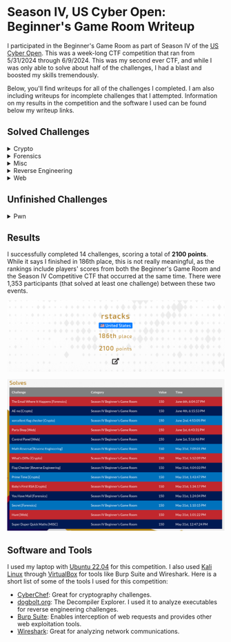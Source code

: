 # Season IV, US Cyber Open: Beginner's Game Room Writeup

I participated in the Beginner's Game Room as part of Season IV of the [US Cyber Open](https://www.uscybergames.com/). This was a week-long CTF competition that ran from 5/31/2024 through 6/9/2024.
This was my second ever CTF, and while I was only able to solve about half of the challenges, I had a blast and boosted my skills tremendously.

Below, you'll find writeups for all of the challenges I completed. I am also including writeups for incomplete challenges that I attempted. Information on my results in the competition and the software I used can be found below my writeup links.

## Solved Challenges

<details>
  <summary>Crypto</summary>

  * [AE-no](https://github.com/rstacks/USCyberOpenSeasonIV-BeginnersGameRoom-writeup/tree/master/Crypto/AE-no)
  * [Baby's First RSA](https://github.com/rstacks/USCyberOpenSeasonIV-BeginnersGameRoom-writeup/tree/master/Crypto/BabysFirstRSA)
  * [Prime Time](https://github.com/rstacks/USCyberOpenSeasonIV-BeginnersGameRoom-writeup/tree/master/Crypto/PrimeTime)
  * [What's Diffie](https://github.com/rstacks/USCyberOpenSeasonIV-BeginnersGameRoom-writeup/tree/master/Crypto/WhatsDiffie)
  * [xorcellent flag checker](https://github.com/rstacks/USCyberOpenSeasonIV-BeginnersGameRoom-writeup/tree/master/Crypto/xorcellentFlagChecker)

</details>

<details>
  <summary>Forensics</summary>

  * [Secret](https://github.com/rstacks/USCyberOpenSeasonIV-BeginnersGameRoom-writeup/tree/master/Forensics/Secret)
  * [The Email Where It Happens](https://github.com/rstacks/USCyberOpenSeasonIV-BeginnersGameRoom-writeup/tree/master/Forensics/TheEmailWhereItHappens)
  * [You Have Mail](https://github.com/rstacks/USCyberOpenSeasonIV-BeginnersGameRoom-writeup/tree/master/Forensics/YouHaveMail)
  
</details>

<details>
  <summary>Misc</summary>

  * [Super Duper Quick Maths](https://github.com/rstacks/USCyberOpenSeasonIV-BeginnersGameRoom-writeup/tree/master/Misc/SuperDuperQuickMaths)
  
</details>

<details>
  <summary>Reverse Engineering</summary>

  * [Flag Checker](https://github.com/rstacks/USCyberOpenSeasonIV-BeginnersGameRoom-writeup/tree/master/ReverseEngineering/FlagChecker)
  * [Math Reversal](https://github.com/rstacks/USCyberOpenSeasonIV-BeginnersGameRoom-writeup/tree/master/ReverseEngineering/MathReversal)
  
</details>

<details>
  <summary>Web</summary>

  * [Control Panel](https://github.com/rstacks/USCyberOpenSeasonIV-BeginnersGameRoom-writeup/tree/master/Web/ControlPanel)
  * [Hunt](https://github.com/rstacks/USCyberOpenSeasonIV-BeginnersGameRoom-writeup/tree/master/Web/Hunt)
  * [Parts Shop](https://github.com/rstacks/USCyberOpenSeasonIV-BeginnersGameRoom-writeup/tree/master/Web/PartsShop)
  
</details>

## Unfinished Challenges

<details>
  <summary>Pwn</summary>

  * [Fanum Tax](https://github.com/rstacks/USCyberOpenSeasonIV-BeginnersGameRoom-writeup/tree/master/Pwn/FanumTax_UNFINISHED)
  
</details>

## Results

I successfully completed 14 challenges, scoring a total of **2100 points**. While it says I finished in 186th place, this is not really meaningful, as the rankings include players' scores from both the Beginner's Game Room and the Season IV Competitive CTF that occurred at the same time. There were 1,353 participants (that solved at least one challenge) between these two events.

![Results image](results.png)

![Solves list image](solves.png)

## Software and Tools

I used my laptop with [Ubuntu 22.04](https://ubuntu.com/desktop) for this competition. I also used [Kali Linux](https://www.kali.org/) through [VirtualBox](https://www.virtualbox.org/) for tools like Burp Suite and Wireshark. Here is a short
list of some of the tools I used for this competition:
- [CyberChef](https://cyberchef.org/): Great for cryptography challenges.
- [dogbolt.org](https://dogbolt.org/): The Decompiler Explorer. I used it to analyze executables for reverse engineering challenges.
- [Burp Suite](https://portswigger.net/burp/communitydownload): Enables interception of web requests and provides other web exploitation tools.
- [Wireshark](https://www.wireshark.org/): Great for analyzing network communications.
